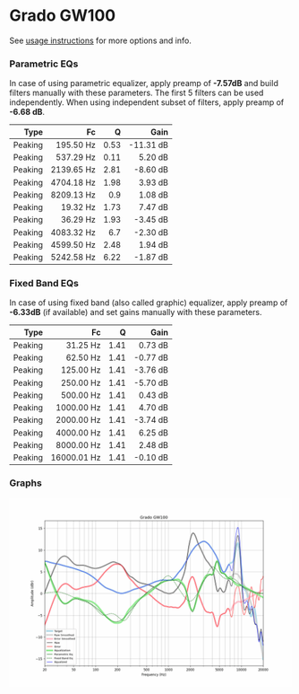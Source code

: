 # Grado GW100
See [usage instructions](https://github.com/jaakkopasanen/AutoEq#usage) for more options and info.

### Parametric EQs
In case of using parametric equalizer, apply preamp of **-7.57dB** and build filters manually
with these parameters. The first 5 filters can be used independently.
When using independent subset of filters, apply preamp of **-6.68 dB**.

| Type    | Fc         |    Q | Gain      |
|--------:|-----------:|-----:|----------:|
| Peaking | 195.50 Hz  | 0.53 | -11.31 dB |
| Peaking | 537.29 Hz  | 0.11 | 5.20 dB   |
| Peaking | 2139.65 Hz | 2.81 | -8.60 dB  |
| Peaking | 4704.18 Hz | 1.98 | 3.93 dB   |
| Peaking | 8209.13 Hz | 0.9  | 1.08 dB   |
| Peaking | 19.32 Hz   | 1.73 | 7.47 dB   |
| Peaking | 36.29 Hz   | 1.93 | -3.45 dB  |
| Peaking | 4083.32 Hz | 6.7  | -2.30 dB  |
| Peaking | 4599.50 Hz | 2.48 | 1.94 dB   |
| Peaking | 5242.58 Hz | 6.22 | -1.87 dB  |

### Fixed Band EQs
In case of using fixed band (also called graphic) equalizer, apply preamp of **-6.33dB**
(if available) and set gains manually with these parameters.

| Type    | Fc          |    Q | Gain     |
|--------:|------------:|-----:|---------:|
| Peaking | 31.25 Hz    | 1.41 | 0.73 dB  |
| Peaking | 62.50 Hz    | 1.41 | -0.77 dB |
| Peaking | 125.00 Hz   | 1.41 | -3.76 dB |
| Peaking | 250.00 Hz   | 1.41 | -5.70 dB |
| Peaking | 500.00 Hz   | 1.41 | 0.43 dB  |
| Peaking | 1000.00 Hz  | 1.41 | 4.70 dB  |
| Peaking | 2000.00 Hz  | 1.41 | -3.74 dB |
| Peaking | 4000.00 Hz  | 1.41 | 6.25 dB  |
| Peaking | 8000.00 Hz  | 1.41 | 2.48 dB  |
| Peaking | 16000.01 Hz | 1.41 | -0.10 dB |

### Graphs
![](./Grado%20GW100.png)